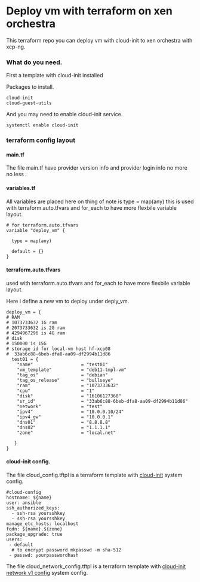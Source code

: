 # Deploy vm with terraform on xen orchestra


This terraform repo you can deploy vm with cloud-init to xen orchestra with xcp-ng.


### What do you need.

First a template with cloud-init installed


Packages to install.
```
cloud-init
cloud-guest-utils
```

And you may need to enable cloud-init service.
```
systemctl enable cloud-init
```


### terraform config layout


#### main.tf

The file main.tf have provider version info and provider login info no more
no less .



#### variables.tf

All variables are placed here on thing of note is type = map(any)
this is used with terraform.auto.tfvars and for_each to have more
flexbile variable layout.

```
# for terraform.auto.tfvars
variable "deploy_vm" {

  type = map(any)

  default = {}
}

```

#### terraform.auto.tfvars

used with terraform.auto.tfvars and for_each to have more flexbile variable layout.

Here i define a new vm to deploy under deply_vm.


```
deploy_vm = {
# RAM
# 1073733632 1G ram
# 2073733632 is 2G ram
# 4294967296 is 4G ram
# disk
# 150000 is 15G
# storage id for local-vm host hf-xcp08
#  33ab6c88-6beb-dfa8-aa09-df2994b11d86
  test01 = {
    "name"                  = "test01"
    "vm_template"           = "deb11-tmpl-vm"
    "tag_os"                = "debian"
    "tag_os_release"        = "bullseye"
    "ram"                   = "1073733632"
    "cpu"                   = "1"
    "disk"                  = "16106127360"
    "sr_id"                 = "33ab6c88-6beb-dfa8-aa09-df2994b11d86"
    "network"               = "test"
    "ipv4"                  = "10.0.0.10/24"
    "ipv4_gw"               = "10.0.0.1"
    "dns01"                 = "8.8.8.8"
    "dns02"                 = "1.1.1.1"
    "zone"                  = "local.net"

   }
}
```

#### cloud-init config.




The file cloud_config.tftpl is a terraform template with [cloud-init](https://cloudinit.readthedocs.io/en/latest/topics/format.html) system config.

```
#cloud-config
hostname: ${name}
user: ansible
ssh_authorized_keys:
  - ssh-rsa yoursshkey
  - ssh-rsa yoursshkey
manage_etc_hosts: localhost
fqdn: ${name}.${zone}
package_upgrade: true
users:
 - default
  # to encrypt password mkpasswd -m sha-512
 - passwd: yourpasswordhash

```

The file cloud_network_config.tftpl is a terraform template with [cloud-init network v1 config](https://cloudinit.readthedocs.io/en/latest/topics/network-config-format-v1.html) system config.

